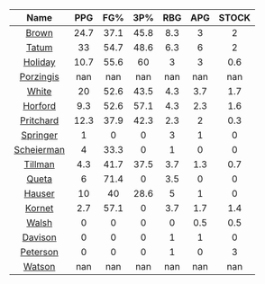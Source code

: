 |                                     Name                                     |  PPG  |  FG%  |  3P%  |  RBG  |  APG  |  STOCK  |
|:----------------------------------------------------------------------------:|:-----:|:-----:|:-----:|:-----:|:-----:|:-------:|
|      [Brown](https://www.espn.com/nba/player/_/id/3917376/jaylen-brown)      | 24.7  | 37.1  | 45.8  |  8.3  |   3   |    2    |
|      [Tatum](https://www.espn.com/nba/player/_/id/4065648/jayson-tatum)      |  33   | 54.7  | 48.6  |  6.3  |   6   |    2    |
|      [Holiday](https://www.espn.com/nba/player/_/id/3995/jrue-holiday)       | 10.7  | 55.6  |  60   |   3   |   3   |   0.6   |
| [Porzingis](https://www.espn.com/nba/player/_/id/3102531/kristaps-porzingis) |  nan  |  nan  |  nan  |  nan  |  nan  |   nan   |
|     [White](https://www.espn.com/nba/player/_/id/3078576/derrick-white)      |  20   | 52.6  | 43.5  |  4.3  |  3.7  |   1.7   |
|       [Horford](https://www.espn.com/nba/player/_/id/3213/al-horford)        |  9.3  | 52.6  | 57.1  |  4.3  |  2.3  |   1.6   |
|  [Pritchard](https://www.espn.com/nba/player/_/id/4066354/payton-pritchard)  | 12.3  | 37.9  | 42.3  |  2.3  |   2   |   0.3   |
|   [Springer](https://www.espn.com/nba/player/_/id/4432164/jaden-springer)    |   1   |   0   |   0   |   3   |   1   |    0    |
| [Scheierman](https://www.espn.com/nba/player/_/id/4593841/baylor-scheierman) |   4   | 33.3  |   0   |   1   |   0   |    0    |
|    [Tillman](https://www.espn.com/nba/player/_/id/4277964/xavier-tillman)    |  4.3  | 41.7  | 37.5  |  3.7  |  1.3  |   0.7   |
|     [Queta](https://www.espn.com/nba/player/_/id/4397424/neemias-queta)      |   6   | 71.4  |   0   |  3.5  |   0   |    0    |
|      [Hauser](https://www.espn.com/nba/player/_/id/4065804/sam-hauser)       |  10   |  40   | 28.6  |   5   |   1   |    0    |
|      [Kornet](https://www.espn.com/nba/player/_/id/3064560/luke-kornet)      |  2.7  | 57.1  |   0   |  3.7  |  1.7  |   1.4   |
|      [Walsh](https://www.espn.com/nba/player/_/id/4683689/jordan-walsh)      |   0   |   0   |   0   |   0   |  0.5  |   0.5   |
|      [Davison](https://www.espn.com/nba/player/_/id/4576085/jd-davison)      |   0   |   0   |   0   |   1   |   1   |    0    |
|    [Peterson](https://www.espn.com/nba/player/_/id/4397689/drew-peterson)    |   0   |   0   |   0   |   1   |   0   |    3    |
|     [Watson](https://www.espn.com/nba/player/_/id/4431705/anton-watson)      |  nan  |  nan  |  nan  |  nan  |  nan  |   nan   |